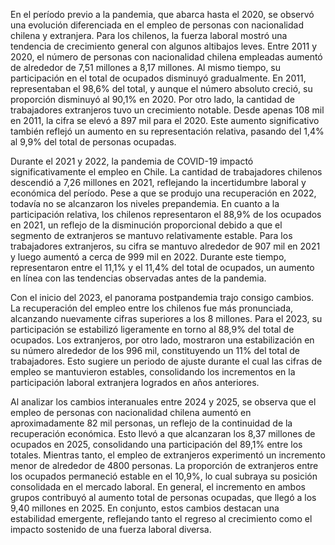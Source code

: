 En el período previo a la pandemia, que abarca hasta el 2020, se observó una evolución diferenciada en el empleo de personas con nacionalidad chilena y extranjera. Para los chilenos, la fuerza laboral mostró una tendencia de crecimiento general con algunos altibajos leves. Entre 2011 y 2020, el número de personas con nacionalidad chilena empleadas aumentó de alrededor de 7,51 millones a 8,17 millones. Al mismo tiempo, su participación en el total de ocupados disminuyó gradualmente. En 2011, representaban el 98,6% del total, y aunque el número absoluto creció, su proporción disminuyó al 90,1% en 2020. Por otro lado, la cantidad de trabajadores extranjeros tuvo un crecimiento notable. Desde apenas 108 mil en 2011, la cifra se elevó a 897 mil para el 2020. Este aumento significativo también reflejó un aumento en su representación relativa, pasando del 1,4% al 9,9% del total de personas ocupadas.

Durante el 2021 y 2022, la pandemia de COVID-19 impactó significativamente el empleo en Chile. La cantidad de trabajadores chilenos descendió a 7,26 millones en 2021, reflejando la incertidumbre laboral y económica del período. Pese a que se produjo una recuperación en 2022, todavía no se alcanzaron los niveles prepandemia. En cuanto a la participación relativa, los chilenos representaron el 88,9% de los ocupados en 2021, un reflejo de la disminución proporcional debido a que el segmento de extranjeros se mantuvo relativamente estable. Para los trabajadores extranjeros, su cifra se mantuvo alrededor de 907 mil en 2021 y luego aumentó a cerca de 999 mil en 2022. Durante este tiempo, representaron entre el 11,1% y el 11,4% del total de ocupados, un aumento en línea con las tendencias observadas antes de la pandemia.

Con el inicio del 2023, el panorama postpandemia trajo consigo cambios. La recuperación del empleo entre los chilenos fue más pronunciada, alcanzando nuevamente cifras superiores a los 8 millones. Para el 2023, su participación se estabilizó ligeramente en torno al 88,9% del total de ocupados. Los extranjeros, por otro lado, mostraron una estabilización en su número alrededor de los 996 mil, constituyendo un 11% del total de trabajadores. Esto sugiere un periodo de ajuste durante el cual las cifras de empleo se mantuvieron estables, consolidando los incrementos en la participación laboral extranjera logrados en años anteriores.

Al analizar los cambios interanuales entre 2024 y 2025, se observa que el empleo de personas con nacionalidad chilena aumentó en aproximadamente 82 mil personas, un reflejo de la continuidad de la recuperación económica. Esto llevó a que alcanzaran los 8,37 millones de ocupados en 2025, consolidando una participación del 89,1% entre los totales. Mientras tanto, el empleo de extranjeros experimentó un incremento menor de alrededor de 4800 personas. La proporción de extranjeros entre los ocupados permaneció estable en el 10,9%, lo cual subraya su posición consolidada en el mercado laboral. En general, el incremento en ambos grupos contribuyó al aumento total de personas ocupadas, que llegó a los 9,40 millones en 2025. En conjunto, estos cambios destacan una estabilidad emergente, reflejando tanto el regreso al crecimiento como el impacto sostenido de una fuerza laboral diversa.
